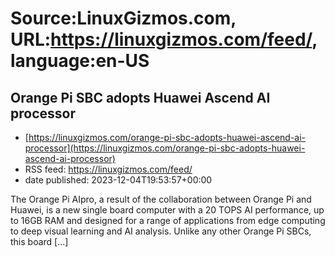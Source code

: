 # Source:LinuxGizmos.com, URL:https://linuxgizmos.com/feed/, language:en-US

## Orange Pi SBC adopts Huawei Ascend AI processor
 - [https://linuxgizmos.com/orange-pi-sbc-adopts-huawei-ascend-ai-processor](https://linuxgizmos.com/orange-pi-sbc-adopts-huawei-ascend-ai-processor)
 - RSS feed: https://linuxgizmos.com/feed/
 - date published: 2023-12-04T19:53:57+00:00

The Orange Pi AIpro, a result of the collaboration between Orange Pi and Huawei, is a new single board computer with a 20 TOPS AI performance, up to 16GB RAM and designed for a range of applications from edge computing to deep visual learning and AI analysis. Unlike any other Orange Pi SBCs, this board [&#8230;]


